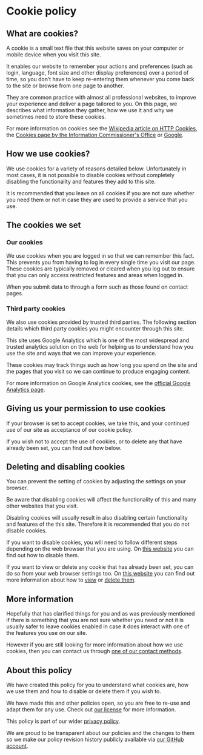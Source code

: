 # Cookie policy

## What are cookies?

A cookie is a small text file that this website saves on your computer or mobile device when you visit this site.

It enables our website to remember your actions and preferences (such as login, language, font size and other display 
preferences) over a period of time, so you don’t have to keep re-entering them whenever you come back to the site or 
browse from one page to another.

They are common practice with almost all professional websites, to improve your experience and deliver a page tailored 
to you. On this page, we describes what information they gather, how we use it and why we sometimes need to store these 
cookies.

For more information on cookies see the [Wikipedia article on HTTP Cookies][1], the [Cookies page by the Information 
Commissioner's Office][2] or [Google][3].

## How we use cookies?

We use cookies for a variety of reasons detailed below. Unfortunately in most cases, it is not possible to disable 
cookies without completely disabling the functionality and features they add to this site. 

It is recommended that you leave on all cookies if you are not sure whether you need them or not in case they are used 
to provide a service that you use.

## The cookies we set

### Our cookies

We use cookies when you are logged in so that we can remember this fact. This prevents you from having to log in every 
single time you visit our page. These cookies are typically removed or cleared when you log out to ensure that you can 
only access restricted features and areas when logged in.

When you submit data to through a form such as those found on contact pages.

### Third party cookies

We also use cookies provided by trusted third parties. The following section details which third party cookies you 
might encounter through this site.

This site uses Google Analytics which is one of the most widespread and trusted analytics solution on the web for 
helping us to understand how you use the site and ways that we can improve your experience. 

These cookies may track things such as how long you spend on the site and the pages that you visit so we can continue 
to produce engaging content.

For more information on Google Analytics cookies, see the [official Google Analytics page][4].

## Giving us your permission to use cookies

If your browser is set to accept cookies, we take this, and your continued use of our site as acceptance of our cookie 
policy. 

If you wish not to accept the use of cookies, or to delete any that have already been set, you can find out how below.

## Deleting and disabling cookies

You can prevent the setting of cookies by adjusting the settings on your browser. 

Be aware that disabling cookies will affect the functionality of this and many other websites that you visit. 

Disabling cookies will usually result in also disabling certain functionality and features of the this site. Therefore 
it is recommended that you do not disable cookies.

If you want to disable cookies, you will need to follow different steps depending on the web browser that you are 
using. On [this website][5] you can find out how to disable them.

If you want to view or delete any cookie that has already been set, you can do so from your web browser settings too. 
On [this website][6] you can find out more information about how to [view][7] or [delete them][8].

## More information

Hopefully that has clarified things for you and as was previously mentioned if there is something that you are not sure 
whether you need or not it is usually safer to leave cookies enabled in case it does interact with one of the features 
you use on our site. 

However if you are still looking for more information about how we use cookies, then you can contact us through [one of 
our contact methods][9].

## About this policy

We have created this policy for you to understand what cookies are, how we use them and how to disable or delete them 
if you wish to.

We have made this and other policies open, so you are free to re-use and adapt them for any use. Check out 
[our license][10] for more information.

This policy is part of our wider [privacy policy][11].

We are proud to be transparent about our policies and the changes to them so we make our policy revision history 
publicly available via [our GitHub account][12].

[1]:  https://en.wikipedia.org/wiki/HTTP_cookie
[2]:  https://ico.org.uk/for-the-public/online/cookies/
[3]:  http://lmgtfy.com/?q=What+are+cookies%3F
[4]:  https://analytics.google.com/
[5]:  https://www.aboutcookies.org/how-to-control-cookies/
[6]:  http://www.whatarecookies.com/
[7]:  http://www.whatarecookies.com/view.asp
[8]:  http://www.whatarecookies.com/delete.asp
[9]:  https://www.aircury.com/contact-us/
[10]: https://github.com/aircury/terms-of-service/blob/master/LICENSE
[11]: https://www.aircury.com/privacy-policy/
[12]: https://github.com/aircury/terms-of-service
